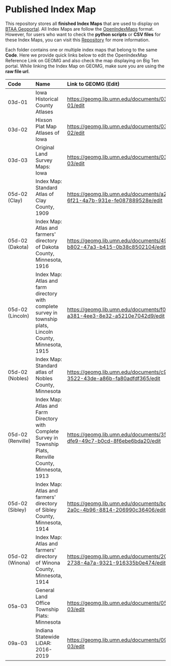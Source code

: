 # Published Index Map
This repository stores all **finished Index Maps** that are used to display on [BTAA Geoportal](https://geo.btaa.org). All Index Maps are follow the [OpenIndexMaps](https://openindexmaps.org) format. However, for users who want to check the **python scripts** or **CSV files** for these Index Maps, you can visit this [Repository](https://github.com/BTAA-Geospatial-Data-Project/indexmaps) for more information.


Each folder contains one or multiple index maps that belong to the same **Code**. Here we provide quick links below to edit the OpenIndexMap Reference Link on GEOMG and also check the map displaying on Big Ten portal. While linking the Index Map on GEOMG, make sure you are using the **raw file url**.


| Code              | Name                                                                                                         | Link to GEOMG (Edit)                                                          | Link to Big Ten Portal (Display)                                  |
| :---------------- | :----------------------------------------------------------------------------------------------------------- | :---------------------------------------------------------------------------- | :---------------------------------------------------------------- |
| 03d-01            | Iowa Historical County Atlases                                                                               | https://geomg.lib.umn.edu/documents/03d-01/edit                               | https://geo.btaa.org/catalog/03d-01                               |
| 03d-02            | Hixson Plat Map Atlases of Iowa                                                                              | https://geomg.lib.umn.edu/documents/03d-02/edit                               | https://geo.btaa.org/catalog/03d-02                               |
| 03d-03            | Original Land Survey Maps: Iowa                                                                              | https://geomg.lib.umn.edu/documents/03d-03/edit                               | https://geo.btaa.org/catalog/03d-03                               |
| 05d-02 (Clay)     | Index Map: Standard Atlas of Clay County, 1909                                                               | https://geomg.lib.umn.edu/documents/a24ce86b-6f21-4a7b-931e-fe087889528e/edit | https://geo.btaa.org/catalog/a24ce86b-6f21-4a7b-931e-fe087889528e |
| 05d-02 (Dakota)   | Index Map: Atlas and farmers' directory of Dakota County, Minnesota, 1916                                    | https://geomg.lib.umn.edu/documents/491dd450-b802-47a3-b415-0b38c8502104/edit | https://geo.btaa.org/catalog/491dd450-b802-47a3-b415-0b38c8502104 |
| 05d-02 (Lincoln)  | Index Map: Atlas and farm directory with complete survey in township plats, Lincoln County, Minnesota, 1915  | https://geomg.lib.umn.edu/documents/f05a8d39-a381-4ee3-8e32-a5210e7042d9/edit | https://geo.btaa.org/catalog/f05a8d39-a381-4ee3-8e32-a5210e7042d9 |
| 05d-02 (Nobles)   | Index Map: Standard atlas of Nobles County, Minnesota                                                        | https://geomg.lib.umn.edu/documents/c9a4349a-3522-43de-a86b-fa80adfdf365/edit | https://geo.btaa.org/catalog/c9a4349a-3522-43de-a86b-fa80adfdf365 |
| 05d-02 (Renville) | Index Map: Atlas and Farm Directory with Complete Survey in Township Plats, Renville County, Minnesota, 1913 | https://geomg.lib.umn.edu/documents/354357d1-dfe9-49c7-b0cd-8f6ebe6bda20/edit | https://geo.btaa.org/catalog/354357d1-dfe9-49c7-b0cd-8f6ebe6bda20 |
| 05d-02 (Sibley)   | Index Map: Atlas and farmers' directory of Sibley County, Minnesota, 1914                                    | https://geomg.lib.umn.edu/documents/bdde1535-2a0c-4b96-8814-206990c36406/edit | https://geo.btaa.org/catalog/bdde1535-2a0c-4b96-8814-206990c36406 |
| 05d-02 (Winona)   | Index Map: Atlas and farmers' directory of Winona County, Minnesota, 1914                                    | https://geomg.lib.umn.edu/documents/209450b6-2738-4a7a-9321-916335b0e474/edit | https://geo.btaa.org/catalog/209450b6-2738-4a7a-9321-916335b0e474 |
| 05a-03            | General Land Office Township Plats: Minnesota                                                                | https://geomg.lib.umn.edu/documents/05a-03/edit                               | https://geo.btaa.org/catalog/05a-03                               |
| 09a-03            | Indiana Statewide LiDAR: 2016-2019                                                                           | https://geomg.lib.umn.edu/documents/09a-03/edit                               | https://geo.btaa.org/catalog/09a-03                                                                  |
